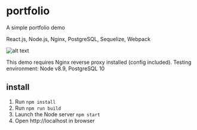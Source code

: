 # portfolio

A simple portfolio demo

React.js, Node.js, Nginx, PostgreSQL, Sequelize, Webpack

![alt text]()

This demo requires Nginx reverse proxy installed (config included).
Testing environment: Node v8.9, PostgreSQL 10

## install
1. Run `npm install`
2. Run `npm run build`
3. Launch the Node server `npm start`
4. Open http://localhost in browser
